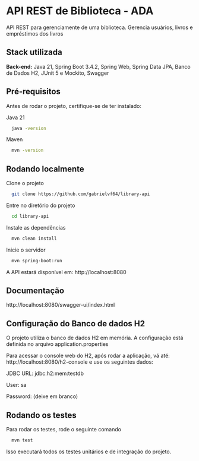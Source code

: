 
# API REST de Biblioteca - ADA

API REST para gerenciamente de uma biblioteca. Gerencia usuários, livros e empréstimos dos livros


## Stack utilizada

**Back-end:** Java 21, Spring Boot 3.4.2, Spring Web, Spring Data JPA, Banco de Dados H2, JUnit 5 e Mockito, Swagger


## Pré-requisitos

Antes de rodar o projeto, certifique-se de ter instalado:

Java 21

```bash
  java -version
```

Maven

```bash
  mvn -version
```

## Rodando localmente

Clone o projeto

```bash
  git clone https://github.com/gabrielvf64/library-api
```

Entre no diretório do projeto

```bash
  cd library-api
```

Instale as dependências

```bash
  mvn clean install
```

Inicie o servidor

```bash
  mvn spring-boot:run
```

A API estará disponível em: http://localhost:8080

## Documentação
http://localhost:8080/swagger-ui/index.html

## Configuração do Banco de dados H2

O projeto utiliza o banco de dados H2 em memória. A configuração está definida no arquivo application.properties

Para acessar o console web do H2, após rodar a aplicação, vá até: http://localhost:8080/h2-console e use os seguintes dados:

JDBC URL: jdbc:h2:mem:testdb

User: sa

Password: (deixe em branco)


## Rodando os testes

Para rodar os testes, rode o seguinte comando

```bash
  mvn test
```
Isso executará todos os testes unitários e de integração do projeto.